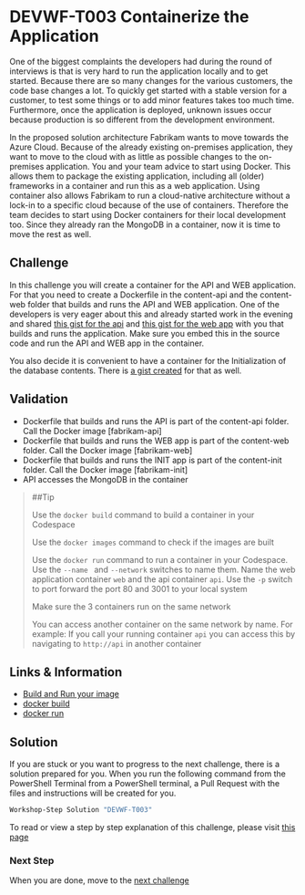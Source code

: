 # DEVWF-T003 Containerize the Application

One of the biggest complaints the developers had during the round of interviews is that is very hard to run the application locally and to get started. Because there are so many changes for the various customers, the code base changes a lot. To quickly get started with a stable version for a customer, to test some things or to add minor features takes too much time. Furthermore, once the application is deployed, unknown issues occur because production is so different from the development environment.

In the proposed solution architecture Fabrikam wants to move towards the Azure Cloud. Because of the already existing on-premises application, they want to move to the cloud with as little as possible changes to the on-premises application. You and your team advice to start using Docker. This allows them to package the existing application, including all (older) frameworks in a container and run this as a web application. Using container also allows Fabrikam to run a cloud-native architecture without a lock-in to a specific cloud because of the use of containers. Therefore the team decides to start using Docker containers for their local development too. Since they already ran the MongoDB in a container, now it is time to move the rest as well.

## Challenge

In this challenge you will create a container for the API and WEB application. For that you need to create a Dockerfile in the content-api and the content-web folder that builds and runs the API and WEB application. One of the developers is very eager about this and already started work in the evening and shared [this gist for the api](https://gist.github.com/renevanosnabrugge/b2390f11c45671f6d0a9c6c9bb2c01ca) and [this gist for the web app](https://gist.github.com/renevanosnabrugge/251e01fa380c10c8282ffc7f11ff0526) with you that builds and runs the application. Make sure you embed this in the source code and run the API and WEB app in the container.

You also decide it is convenient to have a container for the Initialization of the database contents. There is [a gist created](https://gist.github.com/renevanosnabrugge/5178c88a09e8c6cdd66a2eb0dc6dcba2) for that as well. 

## Validation

* Dockerfile that builds and runs the API is part of the content-api folder. Call the Docker image [fabrikam-api]
* Dockerfile that builds and runs the WEB app is part of the content-web folder. Call the Docker image [fabrikam-web]
* Dockerfile that builds and runs the INIT app is part of the content-init folder. Call the Docker image [fabrikam-init]
* API accesses the MongoDB in the container

> ##Tip
>
> Use the `docker build` command to build a container in your Codespace
>
> Use the `docker images` command to check if the images are built
>
> Use the `docker run` command to run a container in your Codespace. Use the `--name ` and `--network` switches to name them. Name the web application container `web` and the api container `api`. Use the `-p` switch to port forward the port 80 and 3001 to your local system 
>
> Make sure the 3 containers run on the same network
>
> You can access another container on the same network by name. For example: If you call your running container `api` you can access this by navigating to `http://api` in another container

## Links & Information

* [Build and Run your image](https://docs.docker.com/get-started/part2/)
* [docker build](https://docs.docker.com/engine/reference/commandline/build/)
* [docker run](https://docs.docker.com/engine/reference/run/)

## Solution

If you are stuck or you want to progress to the next challenge, there is a solution prepared for you. When you run the following command from the PowerShell Terminal from a PowerShell terminal, a Pull Request with the files and instructions will be created for you.

```powershell
Workshop-Step Solution "DEVWF-T003"
```

To read or view a step by step explanation of this challenge, please visit [this page](/Challenges/Module1-ImprovingDeveloperFlow/Step-By-Step/DEVWF-T003-SBS.md)

### Next Step

When you are done, move to the [next challenge](DEVWF-T004.md)
